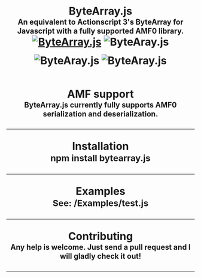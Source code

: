 <h1 align="center">
  <br>
  ByteArray.js
  <br>
  <sub><sup>An equivalent to Actionscript 3's ByteArray for Javascript with a fully supported AMF0 library.</sup></sub>
  <br>
  <a href="https://travis-ci.org/Zaseth/ByteArray.js"><img src="https://travis-ci.org/Zaseth/ByteArray.js.svg?branch=master" alt="ByteArray.js" style= "margin-bottom: 1rem"></a>
  <a><img src="https://img.shields.io/npm/v/bytearray.js.svg" alt="ByteAray.js" style="margin-bottom: 1rem"></a>
  <a><img src="https://img.shields.io/npm/l/bytearray.js.svg" alt="ByteAray.js" style="margin-bottom: 1rem"></a>
  <a><img src="https://img.shields.io/npm/dy/bytearray.js.svg" alt="ByteAray.js" style="margin-bottom: 1rem"></a>
</h1>

<h1 align="center">
  AMF support
  <br>
  <sub><sup>ByteArray.js currently fully supports AMF0 serialization and deserialization.</sup></sub>
  <hr>
  Installation
  <br>
  <sub>npm install bytearray.js</sub>
  <hr>
  Examples
  <br>
  <sub>See: /Examples/test.js</sub>
  <hr>
  Contributing
  <br>
  <sub><sup>Any help is welcome. Just send a pull request and I will gladly check it out!</sup></sub>
  <hr>
</h1>
